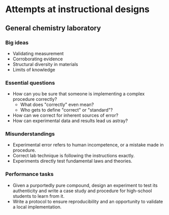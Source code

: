 # Attempts at instructional designs

## General chemistry laboratory

### Big ideas

- Validating measurement
- Corroborating evidence
- Structural diversity in materials
- Limits of knowledge

### Essential questions

- How can you be sure that someone is implementing a complex procedure correctly?
    - What does "correctly" even mean?
    - Who gets to define "correct" or "standard"?
- How can we correct for inherent sources of error?
- How can experimental data and results lead us astray?

### Misunderstandings

- Experimental error refers to human incompetence, or a mistake made in procedure.
- Correct lab technique is following the instructions exactly.
- Experiments directly test fundamental laws and theories.


### Performance tasks

- Given a purportedly pure compound, design an experiment to test its authenticity and write a case study and procedure for high-school students to learn from it.
- Write a protocol to ensure reproducibility and an opportunity to validate a local implementation.
